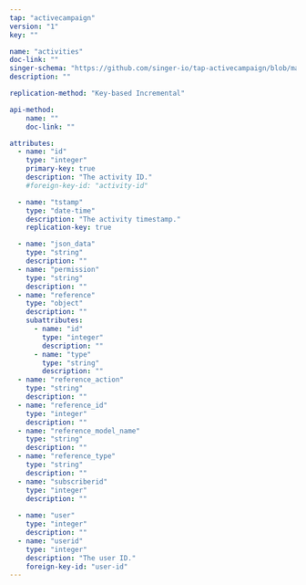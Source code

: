 ```yaml
---
tap: "activecampaign"
version: "1"
key: ""

name: "activities"
doc-link: ""
singer-schema: "https://github.com/singer-io/tap-activecampaign/blob/master/tap_activecampaign/schemas/activities.json"
description: ""

replication-method: "Key-based Incremental"

api-method:
    name: ""
    doc-link: ""

attributes:
  - name: "id"
    type: "integer"
    primary-key: true
    description: "The activity ID."
    #foreign-key-id: "activity-id"

  - name: "tstamp"
    type: "date-time"
    description: "The activity timestamp."
    replication-key: true  

  - name: "json_data"
    type: "string"
    description: ""
  - name: "permission"
    type: "string"
    description: ""
  - name: "reference"
    type: "object"
    description: ""
    subattributes:
      - name: "id"
        type: "integer"
        description: ""
      - name: "type"
        type: "string"
        description: ""
  - name: "reference_action"
    type: "string"
    description: ""
  - name: "reference_id"
    type: "integer"
    description: ""
  - name: "reference_model_name"
    type: "string"
    description: ""
  - name: "reference_type"
    type: "string"
    description: ""
  - name: "subscriberid"
    type: "integer"
    description: ""
  
  - name: "user"
    type: "integer"
    description: ""
  - name: "userid"
    type: "integer"
    description: "The user ID."
    foreign-key-id: "user-id"
---
```

